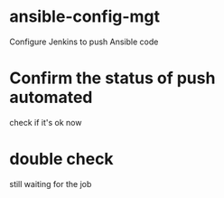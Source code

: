 # ansible-config-mgt
Configure Jenkins to push Ansible code

# Confirm the status of push automated
check if it's ok now

# double check
still waiting for the job